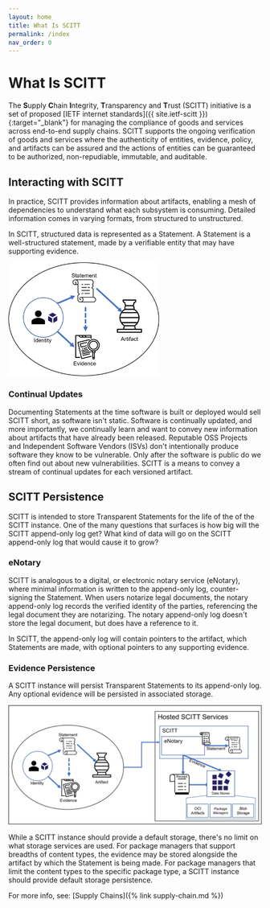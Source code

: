 ```yaml
---
layout: home
title: What Is SCITT
permalink: /index
nav_order: 0
---
```


# What Is SCITT

The **S**upply **C**hain **I**ntegrity, **T**ransparency and **T**rust (SCITT) initiative is a set of proposed [IETF internet standards]({{ site.ietf-scitt }}){:target="_blank"} for managing the compliance of goods and services across end-to-end supply chains.
SCITT supports the ongoing verification of goods and services where the authenticity of entities, evidence, policy, and artifacts can be assured and the actions of entities can be guaranteed to be authorized, non-repudiable, immutable, and auditable.

## Interacting with SCITT

In practice, SCITT provides information about artifacts, enabling a mesh of dependencies to understand what each subsystem is consuming.
Detailed information comes in varying formats, from structured to unstructured.

In SCITT, structured data is represented as a Statement. A Statement is a well-structured statement, made by a verifiable entity that may have supporting evidence.

<img src="./assets/statement-evidence-relationship.png" alt="Identity, Statement, Evidence, Artifact relationship" style="width:300px;"/>

### Continual Updates

Documenting Statements at the time software is built or deployed would sell SCITT short, as software isn't static. Software is continually updated, and more importantly, we continually learn and want to convey new information about artifacts that have already been released. Reputable OSS Projects and Independent Software Vendors (ISVs) don't intentionally produce software they know to be vulnerable. Only after the software is public do we often find out about new vulnerabilities. SCITT is a means to convey a stream of continual updates for each versioned artifact.

## SCITT Persistence

SCITT is intended to store Transparent Statements for the life of the of the SCITT instance. One of the many questions that surfaces is how big will the SCITT append-only log get? What kind of data will go on the SCITT append-only log that would cause it to grow?

### eNotary

SCITT is analogous to a digital, or electronic notary service (eNotary), where minimal information is written to the append-only log, counter-signing the Statement. When users notarize legal documents, the notary append-only log records the verified identity of the parties, referencing the legal document they are notarizing. The notary append-only log doesn't store the legal document, but does have a reference to it. 

In SCITT, the append-only log will contain pointers to the artifact, which Statements are made, with optional pointers to any supporting evidence.

### Evidence Persistence

A SCITT instance will persist Transparent Statements to its append-only log. Any optional evidence will be persisted in associated storage. 

<img src="./assets/scitt-persistence.png" alt="SCITT persistence" style="width:600px;"/>

While a SCITT instance should provide a default storage, there's no limit on what storage services are used. For package managers that support breadths of content types, the evidence may be stored alongside the artifact by which the Statement is being made. For package managers that limit the content types to the specific package type, a SCITT instance should provide default storage persistence.

For more info, see: [Supply Chains]({% link supply-chain.md %})
